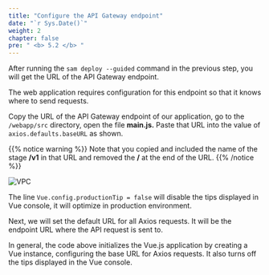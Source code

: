 ```yaml
---
title: "Configure the API Gateway endpoint"
date: "`r Sys.Date()`"
weight: 2
chapter: false
pre: " <b> 5.2 </b> "
---
```


After running the `sam deploy --guided` command in the previous step, you will get the URL of the API Gateway endpoint.

The web application requires configuration for this endpoint so that it knows where to send requests.

Copy the URL of the API Gateway endpoint of our application, go to the `/webapp/src` directory, open the file **main.js.** Paste that URL into the value of `axios.defaults.baseURL` as shown.

{{% notice warning %}}
Note that you copied and included the name of the stage **/v1** in that URL and removed the **/** at the end of the URL.
{{% /notice %}}

![VPC](/images/5.deploy/5.2-apigateway/5.2-1new.png)

The line `Vue.config.productionTip = false` will disable the tips displayed in Vue console, it will optimize in production environment.

Next, we will set the default URL for all Axios requests. It will be the endpoint URL where the API request is sent to.

In general, the code above initializes the Vue.js application by creating a Vue instance, configuring the base URL for Axios requests. It also turns off the tips displayed in the Vue console.
